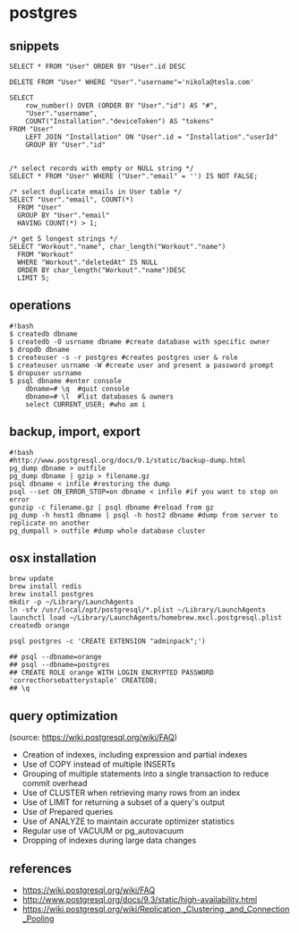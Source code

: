 # postgres


## snippets

```
SELECT * FROM "User" ORDER BY "User".id DESC

DELETE FROM "User" WHERE "User"."username"='nikola@tesla.com'

SELECT
	row_number() OVER (ORDER BY "User"."id") AS "#",
	"User"."username",
	COUNT("Installation"."deviceToken") AS "tokens"
FROM "User"
	LEFT JOIN "Installation" ON "User".id = "Installation"."userId"
	GROUP BY "User"."id"


/* select records with empty or NULL string */
SELECT * FROM "User" WHERE ("User"."email" = '') IS NOT FALSE;

/* select duplicate emails in User table */
SELECT "User"."email", COUNT(*)
  FROM "User"
  GROUP BY "User"."email"
  HAVING COUNT(*) > 1;	

/* get 5 longest strings */
SELECT "Workout"."name", char_length("Workout"."name")
  FROM "Workout"
  WHERE "Workout"."deletedAt" IS NULL
  ORDER BY char_length("Workout"."name")DESC
  LIMIT 5;

```



## operations
```
#!bash
$ createdb dbname
$ createdb -O usrname dbname #create database with specific owner
$ dropdb dbname
$ createuser -s -r postgres #creates postgres user & role
$ createuser usrname -W #create user and present a password prompt
$ dropuser usrname
$ psql dbname #enter console
    dbname=# \q  #quit console
    dbname=# \l  #list databases & owners
    select CURRENT_USER; #who am i
```


## backup, import, export
```
#!bash
#http://www.postgresql.org/docs/9.1/static/backup-dump.html
pg_dump dbname > outfile
pg_dump dbname | gzip > filename.gz
psql dbname < infile #restoring the dump
psql --set ON_ERROR_STOP=on dbname < infile #if you want to stop on error
gunzip -c filename.gz | psql dbname #reload from gz
pg_dump -h host1 dbname | psql -h host2 dbname #dump from server to replicate on another
pg_dumpall > outfile #dump whole database cluster
```


## osx installation

```
brew update
brew install redis
brew install postgres
mkdir -p ~/Library/LaunchAgents
ln -sfv /usr/local/opt/postgresql/*.plist ~/Library/LaunchAgents
launchctl load ~/Library/LaunchAgents/homebrew.mxcl.postgresql.plist
createdb orange

psql postgres -c 'CREATE EXTENSION "adminpack";')

## psql --dbname=orange
## psql --dbname=postgres
## CREATE ROLE orange WITH LOGIN ENCRYPTED PASSWORD 'correcthorsebatterystaple' CREATEDB;
## \q
```


## query optimization
(source: https://wiki.postgresql.org/wiki/FAQ)

* Creation of indexes, including expression and partial indexes
* Use of COPY instead of multiple INSERTs
* Grouping of multiple statements into a single transaction to reduce commit overhead
* Use of CLUSTER when retrieving many rows from an index
* Use of LIMIT for returning a subset of a query's output
* Use of Prepared queries
* Use of ANALYZE to maintain accurate optimizer statistics
* Regular use of VACUUM or pg_autovacuum
* Dropping of indexes during large data changes


## references
* https://wiki.postgresql.org/wiki/FAQ
* http://www.postgresql.org/docs/9.3/static/high-availability.html
* https://wiki.postgresql.org/wiki/Replication,_Clustering,_and_Connection_Pooling
